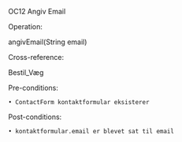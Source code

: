 OC12 Angiv Email

Operation:

angivEmail(String email)

Cross-reference:

Bestil_Væg

Pre-conditions:

    • ContactForm kontaktformular eksisterer
	
	
Post-conditions:

    • kontaktformular.email er blevet sat til email
